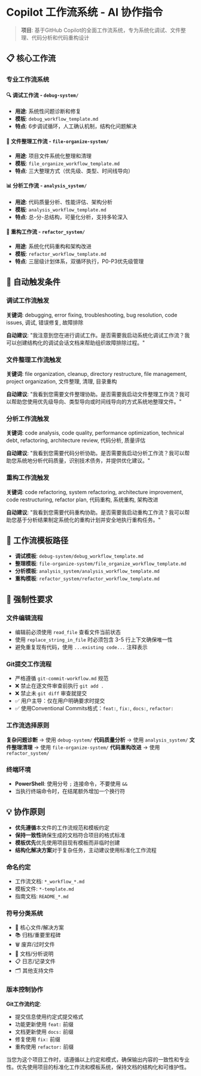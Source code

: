 # Copilot 工作流系统 - AI 协作指令

> **项目**: 基于GitHub Copilot的全面工作流系统，专为系统化调试、文件整理、代码分析和代码重构设计

## 📋 核心工作流

### 专业工作流系统

#### 🔍 调试工作流 - `debug-system/`

- **用途**: 系统性问题诊断和修复
- **模板**: `debug_workflow_template.md`
- **特点**: 6步调试循环，人工确认机制，结构化问题解决

#### 📁 文件整理工作流 - `file-organize-system/`

- **用途**: 项目文件系统化整理和清理
- **模板**: `file_organize_workflow_template.md`
- **特点**: 三大整理方式（优先级、类型、时间线导向）

#### 📊 分析工作流 - `analysis_system/`

- **用途**: 代码质量分析、性能评估、架构分析
- **模板**: `analysis_workflow_template.md`
- **特点**: 总-分-总结构，可量化分析，支持多轮深入

#### 🔧 重构工作流 - `refactor_system/`

- **用途**: 系统化代码重构和架构改进
- **模板**: `refactor_workflow_template.md`
- **特点**: 三层级计划体系，双循环执行，P0-P3优先级管理

## 🔄 自动触发条件

### 调试工作流触发

**关键词**: debugging, error fixing, troubleshooting, bug resolution, code issues, 调试, 错误修复, 故障排除

**自动建议**: "我注意到您在进行调试工作。是否需要我启动系统化调试工作流？我可以创建结构化的调试会话文档来帮助组织故障排除过程。"

### 文件整理工作流触发

**关键词**: file organization, cleanup, directory restructure, file management, project organization, 文件整理, 清理, 目录重构

**自动建议**: "我看到您需要文件整理协助。是否需要我启动文件整理工作流？我可以帮助您使用优先级导向、类型导向或时间线导向的方式系统地整理文件。"

### 分析工作流触发

**关键词**: code analysis, code quality, performance optimization, technical debt, refactoring, architecture review, 代码分析, 质量评估

**自动建议**: "我看到您需要代码分析协助。是否需要我启动分析工作流？我可以帮助您系统地分析代码质量，识别技术债务，并提供优化建议。"

### 重构工作流触发

**关键词**: code refactoring, system refactoring, architecture improvement, code restructuring, refactor plan, 代码重构, 系统重构, 架构改进

**自动建议**: "我看到您需要代码重构协助。是否需要我启动重构工作流？我可以帮助您基于分析结果制定系统化的重构计划并安全地执行重构任务。"

## 📁 工作流模板路径

- **调试模板**: `debug-system/debug_workflow_template.md`
- **整理模板**: `file-organize-system/file_organize_workflow_template.md`
- **分析模板**: `analysis_system/analysis_workflow_template.md`
- **重构模板**: `refactor_system/refactor_workflow_template.md`

## 🚨 强制性要求

### 文件编辑流程

- 编辑前必须使用 `read_file` 查看文件当前状态
- 使用 `replace_string_in_file` 时必须包含 3-5 行上下文确保唯一性
- 避免重复现有代码，使用 `...existing code...` 注释表示

### Git提交工作流程

- 严格遵循 `git-commit-workflow.md` 规范
- ❌ 禁止在逐文件审查前执行 `git add .`
- ❌ 禁止未 `git diff` 审查就提交
- ✅ 用户主导：仅在用户明确要求时提交
- ✅ 使用Conventional Commits格式：`feat:`, `fix:`, `docs:`, `refactor:`

### 工作流选择原则

**复杂问题诊断** → 使用 `debug-system/`
**代码质量分析** → 使用 `analysis_system/`
**文件整理清理** → 使用 `file-organize-system/`
**代码重构改进** → 使用 `refactor_system/`

### 终端环境

- **PowerShell**: 使用分号 `;` 连接命令，不要使用 `&&`
- 当执行终端命令时，在结尾额外增加一个换行符

## 💡 协作原则

- **优先遵循**本文件的工作流规范和模板约定
- **保持一致性**确保生成的文档符合项目的格式标准
- **模板优先**优先使用项目现有模板而非临时创建
- **结构化解决方案**对于复杂任务，主动建议使用标准化工作流程

### 命名约定

- 工作流文档: `*_workflow_*.md`
- 模板文件: `*-template.md`
- 指南文档: `README_*.md`

### 符号分类系统

- 🔴 核心文件/解决方案
- 📚 归档/重要里程碑
- 🗑️ 废弃/过时文件
- 📝 文档/分析说明
- 📋 日志/记录文件
- 🗂️ 其他支持文件

### 版本控制协作

**Git工作流约定**:

- 提交信息使用约定式提交格式
- 功能更新使用 `feat:` 前缀
- 文档更新使用 `docs:` 前缀
- 修复使用 `fix:` 前缀
- 重构使用 `refactor:` 前缀

当您为这个项目工作时，请遵循以上约定和模式，确保输出内容的一致性和专业性。优先使用项目的标准化工作流和模板系统，保持文档的结构化和可维护性。
